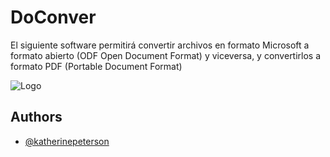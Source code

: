 
# DoConver

El siguiente software permitirá convertir archivos en formato Microsoft a formato abierto (ODF Open Document Format) y viceversa, y convertirlos a formato PDF (Portable Document Format)


![Logo](https://i.ibb.co/9pFNcg6/LOGO-DOCONVER.png)

    
## Authors

- [@katherinepeterson](https://www.github.com/octokatherine)

  